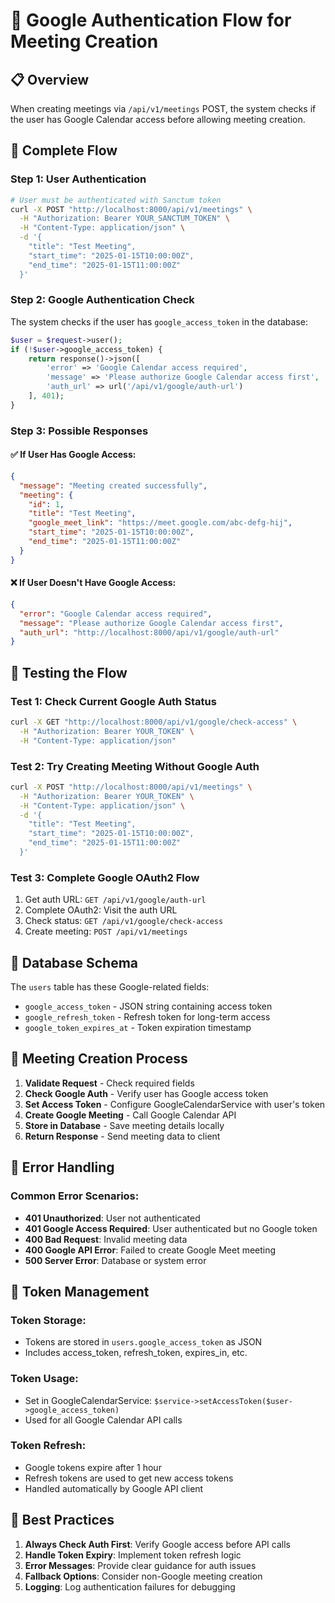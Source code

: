 # 🔐 Google Authentication Flow for Meeting Creation

## 📋 Overview
When creating meetings via `/api/v1/meetings` POST, the system checks if the user has Google Calendar access before allowing meeting creation.

## 🔄 Complete Flow

### Step 1: User Authentication
```bash
# User must be authenticated with Sanctum token
curl -X POST "http://localhost:8000/api/v1/meetings" \
  -H "Authorization: Bearer YOUR_SANCTUM_TOKEN" \
  -H "Content-Type: application/json" \
  -d '{
    "title": "Test Meeting",
    "start_time": "2025-01-15T10:00:00Z",
    "end_time": "2025-01-15T11:00:00Z"
  }'
```

### Step 2: Google Authentication Check
The system checks if the user has `google_access_token` in the database:

```php
$user = $request->user();
if (!$user->google_access_token) {
    return response()->json([
        'error' => 'Google Calendar access required',
        'message' => 'Please authorize Google Calendar access first',
        'auth_url' => url('/api/v1/google/auth-url')
    ], 401);
}
```

### Step 3: Possible Responses

#### ✅ **If User Has Google Access:**
```json
{
  "message": "Meeting created successfully",
  "meeting": {
    "id": 1,
    "title": "Test Meeting",
    "google_meet_link": "https://meet.google.com/abc-defg-hij",
    "start_time": "2025-01-15T10:00:00Z",
    "end_time": "2025-01-15T11:00:00Z"
  }
}
```

#### ❌ **If User Doesn't Have Google Access:**
```json
{
  "error": "Google Calendar access required",
  "message": "Please authorize Google Calendar access first",
  "auth_url": "http://localhost:8000/api/v1/google/auth-url"
}
```

## 🧪 Testing the Flow

### Test 1: Check Current Google Auth Status
```bash
curl -X GET "http://localhost:8000/api/v1/google/check-access" \
  -H "Authorization: Bearer YOUR_TOKEN" \
  -H "Content-Type: application/json"
```

### Test 2: Try Creating Meeting Without Google Auth
```bash
curl -X POST "http://localhost:8000/api/v1/meetings" \
  -H "Authorization: Bearer YOUR_TOKEN" \
  -H "Content-Type: application/json" \
  -d '{
    "title": "Test Meeting",
    "start_time": "2025-01-15T10:00:00Z",
    "end_time": "2025-01-15T11:00:00Z"
  }'
```

### Test 3: Complete Google OAuth2 Flow
1. Get auth URL: `GET /api/v1/google/auth-url`
2. Complete OAuth2: Visit the auth URL
3. Check status: `GET /api/v1/google/check-access`
4. Create meeting: `POST /api/v1/meetings`

## 🔧 Database Schema

The `users` table has these Google-related fields:
- `google_access_token` - JSON string containing access token
- `google_refresh_token` - Refresh token for long-term access
- `google_token_expires_at` - Token expiration timestamp

## 📝 Meeting Creation Process

1. **Validate Request** - Check required fields
2. **Check Google Auth** - Verify user has Google access token
3. **Set Access Token** - Configure GoogleCalendarService with user's token
4. **Create Google Meeting** - Call Google Calendar API
5. **Store in Database** - Save meeting details locally
6. **Return Response** - Send meeting data to client

## 🚨 Error Handling

### Common Error Scenarios:
- **401 Unauthorized**: User not authenticated
- **401 Google Access Required**: User authenticated but no Google token
- **400 Bad Request**: Invalid meeting data
- **400 Google API Error**: Failed to create Google Meet meeting
- **500 Server Error**: Database or system error

## 🔄 Token Management

### Token Storage:
- Tokens are stored in `users.google_access_token` as JSON
- Includes access_token, refresh_token, expires_in, etc.

### Token Usage:
- Set in GoogleCalendarService: `$service->setAccessToken($user->google_access_token)`
- Used for all Google Calendar API calls

### Token Refresh:
- Google tokens expire after 1 hour
- Refresh tokens are used to get new access tokens
- Handled automatically by Google API client

## 🎯 Best Practices

1. **Always Check Auth First**: Verify Google access before API calls
2. **Handle Token Expiry**: Implement token refresh logic
3. **Error Messages**: Provide clear guidance for auth issues
4. **Fallback Options**: Consider non-Google meeting creation
5. **Logging**: Log authentication failures for debugging
